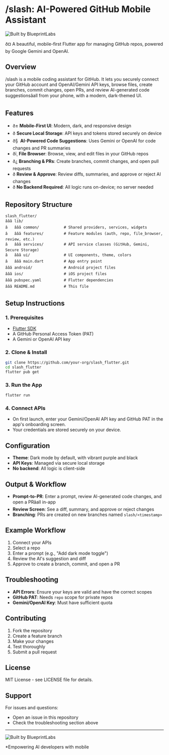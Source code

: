 # /slash: AI-Powered GitHub Mobile Assistant

![Built by BlueprintLabs](https://img.shields.io/badge/built%20by-BlueprintLabs-0057ff?style=flat-square)

ð¤ A beautiful, mobile-first Flutter app for managing GitHub repos, powered by Google Gemini and OpenAI.

## Overview

/slash is a mobile coding assistant for GitHub. It lets you securely connect your GitHub account and OpenAI/Gemini API keys, browse files, create branches, commit changes, open PRs, and review AI-generated code suggestionsâall from your phone, with a modern, dark-themed UI.

## Features

- ð± **Mobile-First UI**: Modern, dark, and responsive design
- ð **Secure Local Storage**: API keys and tokens stored securely on device
- ð§  **AI-Powered Code Suggestions**: Uses Gemini or OpenAI for code changes and PR summaries
- ðï¸ **File Browser**: Browse, view, and edit files in your GitHub repos
- ð¿ **Branching & PRs**: Create branches, commit changes, and open pull requests
- ð **Review & Approve**: Review diffs, summaries, and approve or reject AI changes
- ð **No Backend Required**: All logic runs on-device; no server needed

## Repository Structure

```
slash_flutter/
âââ lib/
â   âââ common/           # Shared providers, services, widgets
â   âââ features/         # Feature modules (auth, repo, file_browser, review, etc.)
â   âââ services/         # API service classes (GitHub, Gemini, Secure Storage)
â   âââ ui/               # UI components, theme, colors
â   âââ main.dart         # App entry point
âââ android/              # Android project files
âââ ios/                  # iOS project files
âââ pubspec.yaml          # Flutter dependencies
âââ README.md             # This file
```

## Setup Instructions

### 1. Prerequisites

- [Flutter SDK](https://flutter.dev/docs/get-started/install)
- A GitHub Personal Access Token (PAT)
- A Gemini or OpenAI API key

### 2. Clone & Install

```bash
git clone https://github.com/your-org/slash_flutter.git
cd slash_flutter
flutter pub get
```

### 3. Run the App

```bash
flutter run
```

### 4. Connect APIs

- On first launch, enter your Gemini/OpenAI API key and GitHub PAT in the app's onboarding screen.
- Your credentials are stored securely on your device.

## Configuration

- **Theme**: Dark mode by default, with vibrant purple and black
- **API Keys**: Managed via secure local storage
- **No backend**: All logic is client-side

## Output & Workflow

- **Prompt-to-PR**: Enter a prompt, review AI-generated code changes, and open a PRâall in-app
- **Review Screen**: See a diff, summary, and approve or reject changes
- **Branching**: PRs are created on new branches named `slash/<timestamp>`

## Example Workflow

1. Connect your APIs
2. Select a repo
3. Enter a prompt (e.g., "Add dark mode toggle")
4. Review the AI's suggestion and diff
5. Approve to create a branch, commit, and open a PR

## Troubleshooting

- **API Errors**: Ensure your keys are valid and have the correct scopes
- **GitHub PAT**: Needs `repo` scope for private repos
- **Gemini/OpenAI Key**: Must have sufficient quota

## Contributing

1. Fork the repository
2. Create a feature branch
3. Make your changes
4. Test thoroughly
5. Submit a pull request

## License

MIT License - see LICENSE file for details.

## Support

For issues and questions:
- Open an issue in this repository
- Check the troubleshooting section above

---

![Built by BlueprintLabs](https://img.shields.io/badge/built%20by-BlueprintLabs-0057ff?style=flat-square)

*Empowering AI developers with mobile